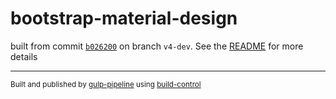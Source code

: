 # bootstrap-material-design

 built from commit [`b026200`](../../commit/b0262005ec0b3dd6368ce24860df61de2c5d5494) on branch `v4-dev`. See the [README](../..) for more details

---
<sup>Built and published by [gulp-pipeline](https://github.com/alienfast/gulp-pipeline) using [build-control](https://github.com/alienfast/build-control)</sup>
